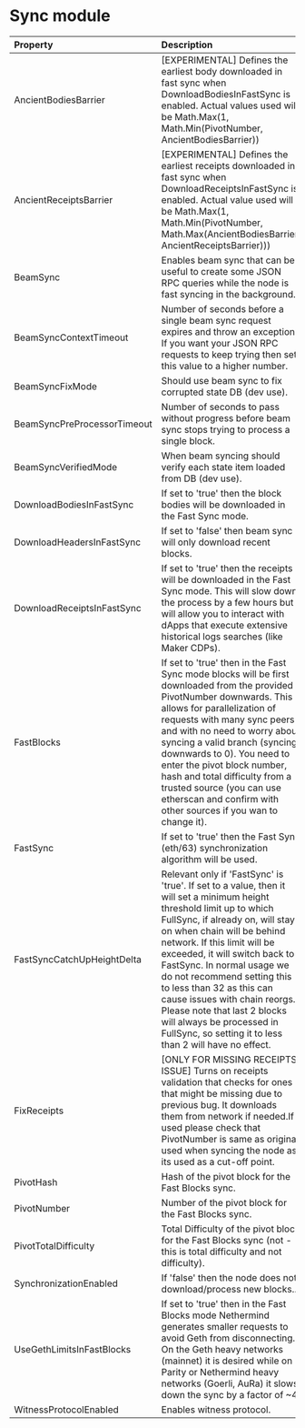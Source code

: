 # Sync module

| Property | Description | Default |
| :--- | :--- | :--- |
| AncientBodiesBarrier | \[EXPERIMENTAL\] Defines the earliest body downloaded in fast sync when DownloadBodiesInFastSync is enabled. Actual values used will be Math.Max\(1, Math.Min\(PivotNumber, AncientBodiesBarrier\)\) | 0 |
| AncientReceiptsBarrier | \[EXPERIMENTAL\] Defines the earliest receipts downloaded in fast sync when DownloadReceiptsInFastSync is enabled. Actual value used will be Math.Max\(1, Math.Min\(PivotNumber, Math.Max\(AncientBodiesBarrier, AncientReceiptsBarrier\)\)\) | 0 |
| BeamSync | Enables beam sync that can be useful to create some JSON RPC queries while the node is fast syncing in the background. | false |
| BeamSyncContextTimeout | Number of seconds before a single beam sync request expires and throw an exception. If you want your JSON RPC requests to keep trying then set this value to a higher number. | 4 |
| BeamSyncFixMode | Should use beam sync to fix corrupted state DB \(dev use\). | false |
| BeamSyncPreProcessorTimeout | Number of seconds to pass without progress before beam sync stops trying to process a single block. | 15 |
| BeamSyncVerifiedMode | When beam syncing should verify each state item loaded from DB \(dev use\). | false |
| DownloadBodiesInFastSync | If set to 'true' then the block bodies will be downloaded in the Fast Sync mode. | true |
| DownloadHeadersInFastSync | If set to 'false' then beam sync will only download recent blocks. | true |
| DownloadReceiptsInFastSync | If set to 'true' then the receipts will be downloaded in the Fast Sync mode. This will slow down the process by a few hours but will allow you to interact with dApps that execute extensive historical logs searches \(like Maker CDPs\). | true |
| FastBlocks | If set to 'true' then in the Fast Sync mode blocks will be first downloaded from the provided PivotNumber downwards. This allows for parallelization of requests with many sync peers and with no need to worry about syncing a valid branch \(syncing downwards to 0\). You need to enter the pivot block number, hash and total difficulty from a trusted source \(you can use etherscan and confirm with other sources if you wan to change it\). | false |
| FastSync | If set to 'true' then the Fast Sync \(eth/63\) synchronization algorithm will be used. | false |
| FastSyncCatchUpHeightDelta | Relevant only if 'FastSync' is 'true'. If set to a value, then it will set a minimum height threshold limit up to which FullSync, if already on, will stay on when chain will be behind network. If this limit will be exceeded, it will switch back to FastSync. In normal usage we do not recommend setting this to less than 32 as this can cause issues with chain reorgs. Please note that last 2 blocks will always be processed in FullSync, so setting it to less than 2 will have no effect. | 8192 |
| FixReceipts | \[ONLY FOR MISSING RECEIPTS ISSUE\] Turns on receipts validation that checks for ones that might be missing due to previous bug. It downloads them from network if needed.If used please check that PivotNumber is same as original used when syncing the node as its used as a cut-off point. | false |
| PivotHash | Hash of the pivot block for the Fast Blocks sync. | null |
| PivotNumber | Number of the pivot block for the Fast Blocks sync. | null |
| PivotTotalDifficulty | Total Difficulty of the pivot block for the Fast Blocks sync \(not - this is total difficulty and not difficulty\). | null |
| SynchronizationEnabled | If 'false' then the node does not download/process new blocks.. | true |
| UseGethLimitsInFastBlocks | If set to 'true' then in the Fast Blocks mode Nethermind generates smaller requests to avoid Geth from disconnecting. On the Geth heavy networks \(mainnet\) it is desired while on Parity or Nethermind heavy networks \(Goerli, AuRa\) it slows down the sync by a factor of ~4 | true |
| WitnessProtocolEnabled | Enables witness protocol. | false |

